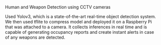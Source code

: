 Human and Weapon Detection using CCTV cameras

Used Yolov3, which is a state-of-the-art real-time object detection system. We then used tflite to compress model and deployed it on a Raspberry Pi that was attached to a camera. It collects inferences in real time and is capable of generating occupancy reports and create instant alerts in case of any weapons are detected.

